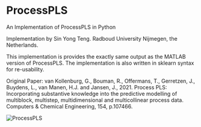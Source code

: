 # ProcessPLS
An Implementation of ProcessPLS in Python

Implementation by Sin Yong Teng. Radboud University Nijmegen, the Netherlands.

This implementation is provides the exactly same output as the MATLAB version of ProcessPLS. The implementation is also written in sklearn syntax for re-usability.


Original Paper:
van Kollenburg, G., Bouman, R., Offermans, T., Gerretzen, J., Buydens, L., van Manen, H.J. and Jansen, J., 2021. Process PLS: Incorporating substantive knowledge into the predictive modelling of multiblock, multistep, multidimensional and multicollinear process data. Computers & Chemical Engineering, 154, p.107466.


![ProcessPLS](https://user-images.githubusercontent.com/19692103/167320470-85010b8d-3671-40f7-b865-2fa77cb066e0.png)
